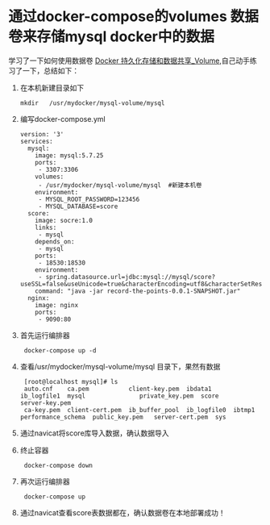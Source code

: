 # 通过docker-compose的volumes 数据卷来存储mysql docker中的数据

学习了一下如何使用数据卷 [Docker 持久化存储和数据共享_Volume](https://my.oschina.net/665544/blog/1933032),自己动手练习了一下，总结如下：

1.  在本机新建目录如下
	
		mkdir 	/usr/mydocker/mysql-volume/mysql
	

2.  编写docker-compose.yml

		version: '3'
		services:
		  mysql:
		    image: mysql:5.7.25
		    ports:
		     - 3307:3306
		    volumes:
		     - /usr/mydocker/mysql-volume/mysql  #新建本机卷
		    environment:
		     - MYSQL_ROOT_PASSWORD=123456
		     - MYSQL_DATABASE=score
		  score:
		    image: socre:1.0
		    links:
		     - mysql
		    depends_on:
		     - mysql
		    ports:
		     - 18530:18530
		    environment:
		     - spring.datasource.url=jdbc:mysql://mysql/score?useSSL=false&useUnicode=true&characterEncoding=utf8&characterSetResults=utf8&autoReconnect=true&failOverReadOnly=false
		    command: "java -jar record-the-points-0.0.1-SNAPSHOT.jar"
		  nginx:
		    image: nginx
		    ports:
		     - 9090:80
		     
		     
3. 首先运行编排器

		docker-compose up -d
		
4. 查看/usr/mydocker/mysql-volume/mysql 目录下，果然有数据

		[root@localhost mysql]# ls
		auto.cnf    ca.pem           client-key.pem  ibdata1      ib_logfile1  mysql               private_key.pem  score            server-key.pem
		ca-key.pem  client-cert.pem  ib_buffer_pool  ib_logfile0  ibtmp1       performance_schema  public_key.pem   server-cert.pem  sys
		
5. 通过navicat将score库导入数据，确认数据导入
6. 终止容器
	
		docker-compose down
		
7. 再次运行编排器
		
		docker-compose up
		
8. 通过navicat查看score表数据都在，确认数据卷在本地部署成功！
		
		